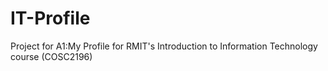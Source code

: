 # IT-Profile
Project for A1:My Profile for RMIT's Introduction to Information Technology course (COSC2196)
